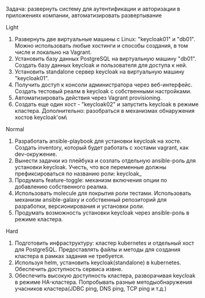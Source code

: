 Задача: развернуть систему для аутентификации и авторизации в приложениях компании, автоматизировать развертывание

Light

1. Развернуть две виртуальные машины с Linux: "keycloak01" и "db01". Можно использовать любые хостинги и способы создания, в том числе и локально на Vagrant.
2. Установить базу данных PostgreSQL на виртуальную машину "db01". Создать базу данных keycloak и пользователя для доступа к ней.
3. Установить standalone сервер keycloak на виртуальную машину "keycloak01".
4. Получить доступ к консоли администратора через веб-интерфейс. Создать тестовый реалм в keycloak с собственными настройками.
5. Автоматизировать действия через Vagrant provisioning.
6. Создать еще один хост - "keycloak02" и запустить keycloak в режиме кластера. Дополнительно: разобраться в механизмах обнаружения хостов keycloak'ом\

Normal

1. Разработать ansible-playbook для установки keycloak на хосте. Создать inventory, который будет работать с хостами vagrant, как dev-окружение.
2. Вынести задачки из плейбука и созлать отдельную ansible-роль для установки keycloak. Учесть, что все переменные должны префиксироваться по названию роли: keycloak_
3. Продумать feature-toggle: механизм включения опции по добавлению собственного реалма.
4. Использовать molecule для покрытия роли тестами. Использовать механизм ansible-galaxy и собственный репозиторий для разработки, версионирования и установки роли.
5. Продумать возможность установки keycloak через ansible-роль в режиме кластера.

Hard

1. Подготовить инфраструктуру: кластер kubernetes и отдельный хост для PostgreSQL. Предоставлять файлы и методы для создания кластера в рамках задания не требуется.
2. Используя helm, установить keycloak(standalone) в kubernetes. Обеспечить доступность сервиса извне.
3. Обеспечить высокую доступность кластера, разворачивая keycloak в режиме HA-кластера. Попробывать разные методыобнаружения учасников кластера(JDBC ping, DNS ping, TCP ping и т.д.)
